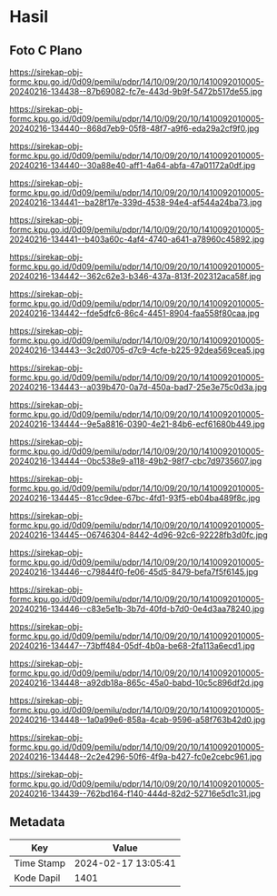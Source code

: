 # Hasil

## Foto C Plano

https://sirekap-obj-formc.kpu.go.id/0d09/pemilu/pdpr/14/10/09/20/10/1410092010005-20240216-134438--87b69082-fc7e-443d-9b9f-5472b517de55.jpg

https://sirekap-obj-formc.kpu.go.id/0d09/pemilu/pdpr/14/10/09/20/10/1410092010005-20240216-134440--868d7eb9-05f8-48f7-a9f6-eda29a2cf9f0.jpg

https://sirekap-obj-formc.kpu.go.id/0d09/pemilu/pdpr/14/10/09/20/10/1410092010005-20240216-134440--30a88e40-aff1-4a64-abfa-47a01172a0df.jpg

https://sirekap-obj-formc.kpu.go.id/0d09/pemilu/pdpr/14/10/09/20/10/1410092010005-20240216-134441--ba28f17e-339d-4538-94e4-af544a24ba73.jpg

https://sirekap-obj-formc.kpu.go.id/0d09/pemilu/pdpr/14/10/09/20/10/1410092010005-20240216-134441--b403a60c-4af4-4740-a641-a78960c45892.jpg

https://sirekap-obj-formc.kpu.go.id/0d09/pemilu/pdpr/14/10/09/20/10/1410092010005-20240216-134442--362c62e3-b346-437a-813f-202312aca58f.jpg

https://sirekap-obj-formc.kpu.go.id/0d09/pemilu/pdpr/14/10/09/20/10/1410092010005-20240216-134442--fde5dfc6-86c4-4451-8904-faa558f80caa.jpg

https://sirekap-obj-formc.kpu.go.id/0d09/pemilu/pdpr/14/10/09/20/10/1410092010005-20240216-134443--3c2d0705-d7c9-4cfe-b225-92dea569cea5.jpg

https://sirekap-obj-formc.kpu.go.id/0d09/pemilu/pdpr/14/10/09/20/10/1410092010005-20240216-134443--a039b470-0a7d-450a-bad7-25e3e75c0d3a.jpg

https://sirekap-obj-formc.kpu.go.id/0d09/pemilu/pdpr/14/10/09/20/10/1410092010005-20240216-134444--9e5a8816-0390-4e21-84b6-ecf61680b449.jpg

https://sirekap-obj-formc.kpu.go.id/0d09/pemilu/pdpr/14/10/09/20/10/1410092010005-20240216-134444--0bc538e9-a118-49b2-98f7-cbc7d9735607.jpg

https://sirekap-obj-formc.kpu.go.id/0d09/pemilu/pdpr/14/10/09/20/10/1410092010005-20240216-134445--81cc9dee-67bc-4fd1-93f5-eb04ba489f8c.jpg

https://sirekap-obj-formc.kpu.go.id/0d09/pemilu/pdpr/14/10/09/20/10/1410092010005-20240216-134445--06746304-8442-4d96-92c6-92228fb3d0fc.jpg

https://sirekap-obj-formc.kpu.go.id/0d09/pemilu/pdpr/14/10/09/20/10/1410092010005-20240216-134446--c79844f0-fe06-45d5-8479-befa7f5f6145.jpg

https://sirekap-obj-formc.kpu.go.id/0d09/pemilu/pdpr/14/10/09/20/10/1410092010005-20240216-134446--c83e5e1b-3b7d-40fd-b7d0-0e4d3aa78240.jpg

https://sirekap-obj-formc.kpu.go.id/0d09/pemilu/pdpr/14/10/09/20/10/1410092010005-20240216-134447--73bff484-05df-4b0a-be68-2fa113a6ecd1.jpg

https://sirekap-obj-formc.kpu.go.id/0d09/pemilu/pdpr/14/10/09/20/10/1410092010005-20240216-134448--a92db18a-865c-45a0-babd-10c5c896df2d.jpg

https://sirekap-obj-formc.kpu.go.id/0d09/pemilu/pdpr/14/10/09/20/10/1410092010005-20240216-134448--1a0a99e6-858a-4cab-9596-a58f763b42d0.jpg

https://sirekap-obj-formc.kpu.go.id/0d09/pemilu/pdpr/14/10/09/20/10/1410092010005-20240216-134448--2c2e4296-50f6-4f9a-b427-fc0e2cebc961.jpg

https://sirekap-obj-formc.kpu.go.id/0d09/pemilu/pdpr/14/10/09/20/10/1410092010005-20240216-134439--762bd164-f140-444d-82d2-52716e5d1c31.jpg


## Metadata

| Key        | Value               |
| ---------- | ------------------- |
| Time Stamp | 2024-02-17 13:05:41 |
| Kode Dapil | 1401                |



